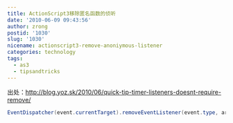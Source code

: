 ```yaml
---
title: ActionScript3移除匿名函数的侦听
date: '2010-06-09 09:43:56'
author: zrong
postid: '1030'
slug: '1030'
nicename: actionscript3-remove-anoniymous-listener
categories: technology
tags:
  - as3
  - tipsandtricks
---
```


出处：<http://blog.yoz.sk/2010/06/quick-tip-timer-listeners-doesnt-require-remove/>

``` actionscript
EventDispatcher(event.currentTarget).removeEventListener(event.type, arguments.callee);
```
